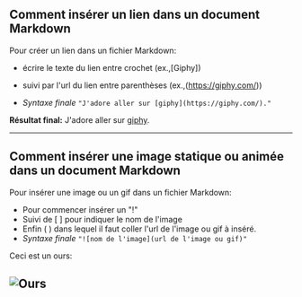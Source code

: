 


## Comment insérer un lien dans un document Markdown


Pour créer un lien dans un fichier Markdown:
- écrire le texte du lien entre crochet (ex.,[Giphy])
- suivi par l'url du lien entre parenthèses (ex.,(https://giphy.com/))

- *Syntaxe finale*
 ```"J'adore aller sur [giphy](https://giphy.com/)."```

 **Résultat final:** J'adore aller sur [giphy](https://giphy.com/).

---
## Comment insérer une image statique ou animée dans un document Markdown


Pour insérer une image ou un gif dans un fichier Markdown:


- Pour commencer insérer un "!"
- Suivi de [ ] pour indiquer le nom de l'image
- Enfin ( ) dans lequel il faut coller l'url de l'image ou gif à inséré.
- *Syntaxe finale*
```"![nom de l'image](url de l'image ou gif)"```

Ceci est un ours:


![Ours](https://media.giphy.com/media/lPX7Ut3uGdRjfeY5gu/giphy.gif)
---
